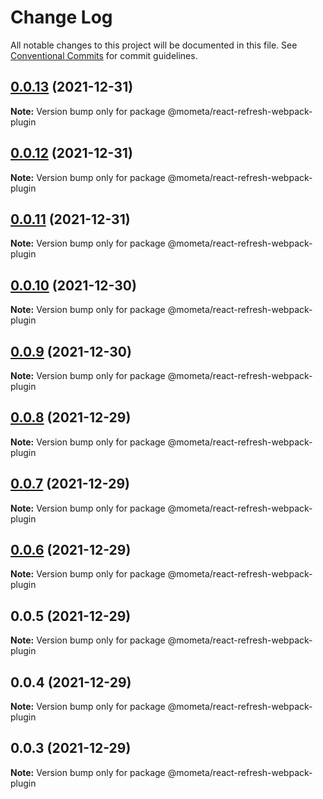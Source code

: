 # Change Log

All notable changes to this project will be documented in this file.
See [Conventional Commits](https://conventionalcommits.org) for commit guidelines.

## [0.0.13](https://github.com/pmmmwh/react-refresh-webpack-plugin/compare/v0.0.12...v0.0.13) (2021-12-31)

**Note:** Version bump only for package @mometa/react-refresh-webpack-plugin

## [0.0.12](https://github.com/pmmmwh/react-refresh-webpack-plugin/compare/v0.0.11...v0.0.12) (2021-12-31)

**Note:** Version bump only for package @mometa/react-refresh-webpack-plugin

## [0.0.11](https://github.com/pmmmwh/react-refresh-webpack-plugin/compare/v0.0.10...v0.0.11) (2021-12-31)

**Note:** Version bump only for package @mometa/react-refresh-webpack-plugin

## [0.0.10](https://github.com/pmmmwh/react-refresh-webpack-plugin/compare/v0.0.9...v0.0.10) (2021-12-30)

**Note:** Version bump only for package @mometa/react-refresh-webpack-plugin

## [0.0.9](https://github.com/pmmmwh/react-refresh-webpack-plugin/compare/v0.0.8...v0.0.9) (2021-12-30)

**Note:** Version bump only for package @mometa/react-refresh-webpack-plugin

## [0.0.8](https://github.com/pmmmwh/react-refresh-webpack-plugin/compare/v0.0.7...v0.0.8) (2021-12-29)

**Note:** Version bump only for package @mometa/react-refresh-webpack-plugin

## [0.0.7](https://github.com/pmmmwh/react-refresh-webpack-plugin/compare/v0.0.6...v0.0.7) (2021-12-29)

**Note:** Version bump only for package @mometa/react-refresh-webpack-plugin

## [0.0.6](https://github.com/pmmmwh/react-refresh-webpack-plugin/compare/v0.0.5...v0.0.6) (2021-12-29)

**Note:** Version bump only for package @mometa/react-refresh-webpack-plugin

## 0.0.5 (2021-12-29)

**Note:** Version bump only for package @mometa/react-refresh-webpack-plugin

## 0.0.4 (2021-12-29)

**Note:** Version bump only for package @mometa/react-refresh-webpack-plugin

## 0.0.3 (2021-12-29)

**Note:** Version bump only for package @mometa/react-refresh-webpack-plugin
